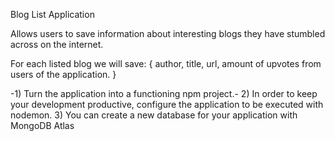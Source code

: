 Blog List Application

Allows users to save information about interesting blogs they have stumbled across on the internet.

For each listed blog we will save: {
  author, 
  title, 
  url, 
  amount of upvotes from users of the application.
}

-1) Turn the application into a functioning npm project.-
2) In order to keep your development productive, configure the application to be executed with nodemon.
3) You can create a new database for your application with MongoDB Atlas